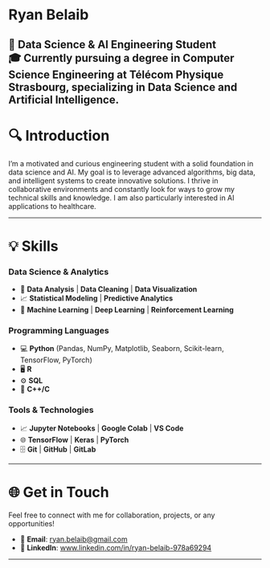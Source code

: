 # Ryan Belaib

📍 **Data Science & AI Engineering Student**  
🎓 **Currently pursuing a degree in **Computer Science Engineering** at **Télécom Physique Strasbourg**, specializing in **Data Science** and **Artificial Intelligence**.**  
---

# 🔍 **Introduction**

I’m a motivated and curious engineering student with a solid foundation in data science  and AI. My goal is to leverage advanced algorithms, big data, and intelligent systems to create innovative solutions. I thrive in collaborative environments and constantly look for ways to grow my technical skills and knowledge. I am also particularly interested in AI applications to healthcare.

---

# 💡 **Skills**

### **Data Science & Analytics**
- 🔢 **Data Analysis** | **Data Cleaning** | **Data Visualization**  
- 📈 **Statistical Modeling** | **Predictive Analytics**  
- 🧪 **Machine Learning** | **Deep Learning** | **Reinforcement Learning**

### **Programming Languages**
- 💻 **Python** (Pandas, NumPy, Matplotlib, Seaborn, Scikit-learn, TensorFlow, PyTorch)
- 🖥️ **R** 
- ⚙️ **SQL** 
- 🔧 **C++/C**

### **Tools & Technologies**
- 📈 **Jupyter Notebooks** | **Google Colab** | **VS Code**
- 🌐 **TensorFlow** | **Keras** | **PyTorch**
- 🗄️ **Git** | **GitHub** | **GitLab**


---

# 🌐 **Get in Touch**

Feel free to connect with me for collaboration, projects, or any opportunities!  
- 📧 **Email**: ryan.belaib@gmail.com  
- 💼 **LinkedIn**: www.linkedin.com/in/ryan-belaib-978a69294 


---

